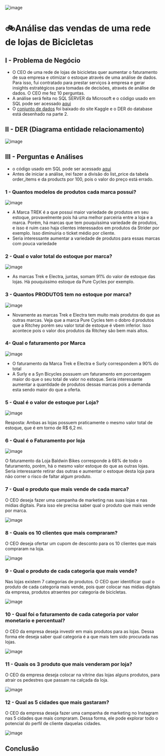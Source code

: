 ![image](https://github.com/user-attachments/assets/93e3bca7-ee57-4e28-811b-ea55b4551510)

# 🚲Análise das vendas de uma rede de lojas de Bicicletas

## I - Problema de Negócio
- O CEO de uma rede de lojas de bicicletas quer aumentar o faturamento de sua empresa e otimizar o estoque através de uma análise de dados. Para isso, fui contratado para prestar serviços à empresa e gerar insights estratégicos para tomadas de decisões, através de análise de dados. O CEO me fez 10 perguntas.
- A análise será feita no SQL SERVER da Microsoft e o código usado em SQL pode ser acessado [aqui]()
- O [conjunto de dados](https://www.kaggle.com/datasets/dillonmyrick/bike-store-sample-database) foi baixado do site Kaggle e o DER do database está desenhado na parte 2.



## II - DER (Diagrama entidade relacionamento)

![image](https://github.com/user-attachments/assets/df4ba659-d747-41ed-8fd0-72dc482fae74)





## III - Perguntas e Análises

- o código usado em SQL pode ser acessado [aqui]()
- Antes de iniciar a análise, irei fazer a divisão do list_price da tabela order_items e da products por 100, pois o valor do preço está errado.

### 1 - Quantos modelos de produtos cada marca possui?

![image](https://github.com/user-attachments/assets/5ab42288-434b-49ed-beb8-ff5a0e06dcfe)


- A Marca TREK é a que possui maior variedade de produtos em seu estoque, provavelmente pois há uma melhor parceiria entre a loja e a marca. Porém, há marcas que tem pouquíssima variedade de produtos, e isso é ruim caso haja clientes interessados em produtos da Strider por exemplo. Isso diminuiria o ticket médio por cliente.
- Seria interessante aumentar a variedade de produtos para essas marcas com pouca variedade


### 2 - Qual o valor total do estoque por marca?

![image](https://github.com/user-attachments/assets/a9327705-f850-453f-b10c-d75ccb1b2ea1)

- As marcas Trek e Electra, juntas, somam 91% do valor de estoque das lojas. Há pouquíssimo estoque da Pure Cycles por exemplo. 


### 3 - Quantos PRODUTOS tem no estoque por marca?

![image](https://github.com/user-attachments/assets/ac477b8b-9860-4d55-9ab0-d636964686d0)

- Novamente as marcas Trek e Electra tem muito mais produtos do que as outras marcas. Veja que a marca Pure Cycles tem o dobro d produtos que a Ritchey porém seu valor total de estoque é vbem inferior. Isso acontece pois o valor dos produtos da Ritchey são bem mais altos.


### 4- Qual o faturamento por Marca

![image](https://github.com/user-attachments/assets/733b01f1-541b-4c55-b166-80389ba35f10)

- O faturamento da Marca Trek e Electra e Surly correspondem a 90% do total
- A Surly e a Syn Bicycles possuem um faturamento em porcentagem maior do que o seu total de valor no estoque. Seria interessante aumentar a quantidade de produtos dessas marcas pois a demanda esta sendo maior do que a oferta.



### 5 - Qual é o valor de estoque por Loja?

![image](https://github.com/user-attachments/assets/d8edeec0-bcc5-47a3-a09b-7fc9a51476fe)

Resposta: Ambas as lojas possuem praticamente o mesmo valor total de estoque, que é em torno de R$ 6,2 mi.



### 6 - Qual é o Faturamento por loja

![image](https://github.com/user-attachments/assets/9fbf7534-fdb9-461c-b28f-a03522a5a4aa)

O faturamento da Loja Baldwin Bikes corresponde à 68% de todo o faturamento, porém, há o mesmo valor estoque do que as outras lojas. Seria interessante retirar das outras e aumentar o estoque desta loja para não correr o risco de faltar algum produto.


### 7 - Qual o produto que mais vende de cada marca?

O CEO deseja fazer uma campanha de marketing nas suas lojas e nas mídias digitais. Para isso ele precisa saber qual o produto que mais vende por marca.

![image](https://github.com/user-attachments/assets/8ca7c28b-ad76-40c9-b858-e24333c7b9be)




### 8 - Quais os 10 clientes que mais compraram?

O CEO deseja ofertar um cupom de desconto para os 10 clientes que mais compraram na loja.

![image](https://github.com/user-attachments/assets/112ec5a9-7371-403f-9960-5eeae75adbe8)



### 9 - Qual o produto de cada categoria que mais vende?

Nas lojas existem 7 categorias de produtos. O CEO quer identificar qual o produto de cada categoria mais vende, pois quer colocar nas mídias digitais da empresa, produtos atraentes por categoria de bicicletas.

![image](https://github.com/user-attachments/assets/45c8605f-2212-42a9-9935-b36e003555fa)


### 10 - Qual foi o  faturamento de cada categoria por valor monetario e percentual?

O CEO da empresa deseja investir em mais produtos para as lojas. Dessa forma ele deseja saber qual categoria é a que mais tem sido procurada nas lojas.

![image](https://github.com/user-attachments/assets/46eaaccc-7e42-461e-a22e-04c61a87553e)


### 11 - Quais os 3 produto que mais venderam por loja?
O CEO da empresa deseja colocar na vitrine das lojas alguns produtos, para atrair os pedestres que passam na calçada da loja.

![image](https://github.com/user-attachments/assets/40f1bdfe-b01b-4168-91e9-8c920297ed11)




### 12 - Qual as 5 cidades que mais gastaram?

O CEO da empresa deseja fazer uma campanha de marketing no Instagram nas 5 cidades que mais compraram. Dessa forma, ele pode explorar todo o potencial do perfil de cliente daquelas cidades.

![image](https://github.com/user-attachments/assets/02cd10cc-b540-4d84-b50c-78867f975179)




  
## Conclusão

